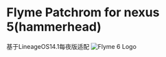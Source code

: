 # Flyme Patchrom for nexus 5(hammerhead)
基于LineageOS14.1每夜版适配
![Flyme 6 Logo](https://raw.githubusercontent.com/NESPTechnology/FlymeOS_devices_P8Lite/android-6.0/images/flyme.png)

